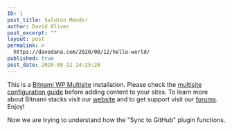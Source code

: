 ```yaml
---
ID: 1
post_title: Saluton Mondo!
author: David Oliver
post_excerpt: ""
layout: post
permalink: >
  https://davodana.com/2020/08/12/hello-world/
published: true
post_date: 2020-08-12 14:25:28
---
```

<p>This is a <a href="https://bitnami.com/stack/wordpress-multisite">Bitnami WP Multisite</a> installation. Please check the <a href="https://docs.bitnami.com/general/apps/wordpress-multisite/">multisite configuration guide</a> before adding content to your sites. To learn more about Bitnami stacks visit our <a href="https://bitnami.com">website</a> and to get support visit our <a href="https://community.bitnami.com">forums</a>. Enjoy!</p>
<p>Now we are trying to understand how the "Sync to GitHub" plugin functions.</p>

<!-- wp:paragraph -->
<p></p>
<!-- /wp:paragraph -->
